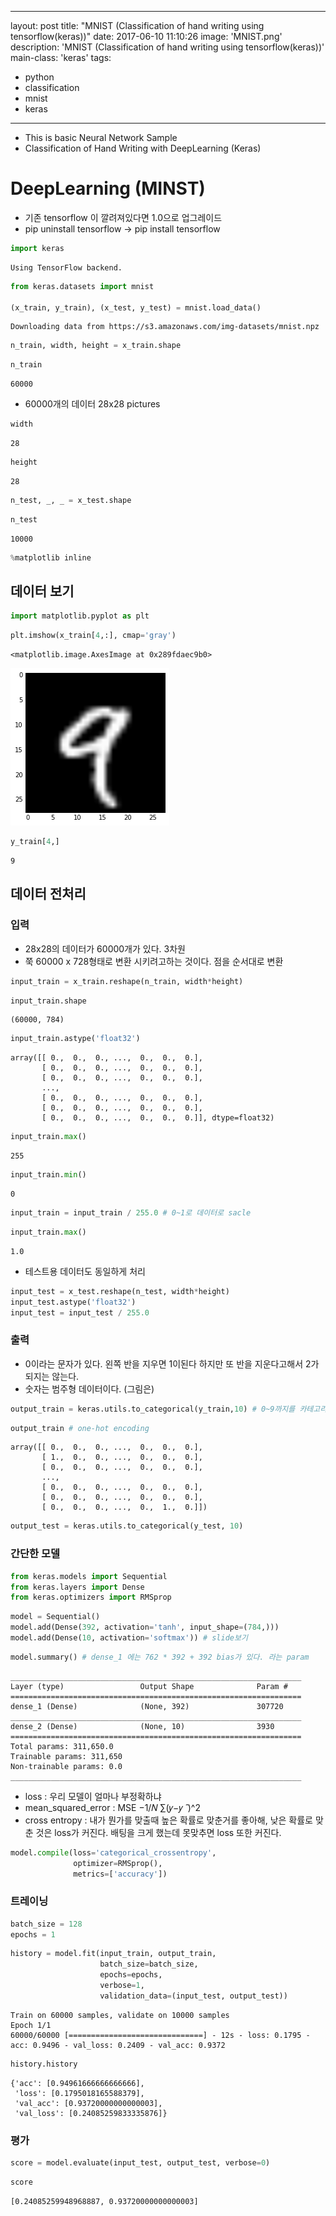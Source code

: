 
---
layout: post
title: "MNIST (Classification of hand writing using tensorflow(keras))"
date: 2017-06-10 11:10:26
image: 'MNIST.png'
description: 'MNIST (Classification of hand writing using tensorflow(keras))'
main-class: 'keras'
tags:
- python
- classification
- mnist 
- keras 

---

- This is basic Neural Network Sample
- Classification of Hand Writing with DeepLearning (Keras)

# DeepLearning (MINST)
 - 기존 tensorflow 이 깔려져있다면 1.0으로 업그레이드 
 - pip uninstall tensorflow -> pip install tensorflow


```python
import keras
```

    Using TensorFlow backend.
    


```python
from keras.datasets import mnist

(x_train, y_train), (x_test, y_test) = mnist.load_data()
```

    Downloading data from https://s3.amazonaws.com/img-datasets/mnist.npz
    


```python
n_train, width, height = x_train.shape
```


```python
n_train
```




    60000



 - 60000개의 데이터 28x28 pictures


```python
width
```




    28




```python
height
```




    28




```python
n_test, _, _ = x_test.shape
```


```python
n_test
```




    10000




```python
%matplotlib inline
```

## 데이터 보기 


```python
import matplotlib.pyplot as plt
```


```python
plt.imshow(x_train[4,:], cmap='gray')
```




    <matplotlib.image.AxesImage at 0x289fdaec9b0>




![png](/src/0610/MNIST/output_13_1.png)



```python
y_train[4,]
```




    9



## 데이터 전처리 
### 입력 
 - 28x28의 데이터가 60000개가 있다. 3차원 
 - 쭉 60000 x 728형태로 변환 시키려고하는 것이다. 점을 순서대로 변환 


```python
input_train = x_train.reshape(n_train, width*height) 
```


```python
input_train.shape
```




    (60000, 784)




```python
input_train.astype('float32')
```




    array([[ 0.,  0.,  0., ...,  0.,  0.,  0.],
           [ 0.,  0.,  0., ...,  0.,  0.,  0.],
           [ 0.,  0.,  0., ...,  0.,  0.,  0.],
           ..., 
           [ 0.,  0.,  0., ...,  0.,  0.,  0.],
           [ 0.,  0.,  0., ...,  0.,  0.,  0.],
           [ 0.,  0.,  0., ...,  0.,  0.,  0.]], dtype=float32)




```python
input_train.max()
```




    255




```python
input_train.min()
```




    0




```python
input_train = input_train / 255.0 # 0~1로 데이터로 sacle
```


```python
input_train.max()
```




    1.0



 - 테스트용 데이터도 동일하게 처리 


```python
input_test = x_test.reshape(n_test, width*height)
input_test.astype('float32')
input_test = input_test / 255.0
```

### 출력 
 - 0이라는 문자가 있다. 왼쪽 반을 지우면 1이된다 하지만 또 반을 지운다고해서 2가 되지는 않는다. 
 - 숫자는 범주형 데이터이다. (그림은)


```python
output_train = keras.utils.to_categorical(y_train,10) # 0~9까지를 카테고리로 변환 
```


```python
output_train # one-hot encoding 
```




    array([[ 0.,  0.,  0., ...,  0.,  0.,  0.],
           [ 1.,  0.,  0., ...,  0.,  0.,  0.],
           [ 0.,  0.,  0., ...,  0.,  0.,  0.],
           ..., 
           [ 0.,  0.,  0., ...,  0.,  0.,  0.],
           [ 0.,  0.,  0., ...,  0.,  0.,  0.],
           [ 0.,  0.,  0., ...,  0.,  1.,  0.]])




```python
output_test = keras.utils.to_categorical(y_test, 10)
```

### 간단한 모델 


```python
from keras.models import Sequential
from keras.layers import Dense
from keras.optimizers import RMSprop
```


```python
model = Sequential()
model.add(Dense(392, activation='tanh', input_shape=(784,)))
model.add(Dense(10, activation='softmax')) # slide보기 
```


```python
model.summary() # dense_1 에는 762 * 392 + 392 bias가 있다. 라는 param
```

    _________________________________________________________________
    Layer (type)                 Output Shape              Param #   
    =================================================================
    dense_1 (Dense)              (None, 392)               307720    
    _________________________________________________________________
    dense_2 (Dense)              (None, 10)                3930      
    =================================================================
    Total params: 311,650.0
    Trainable params: 311,650
    Non-trainable params: 0.0
    _________________________________________________________________
    

 - loss : 우리 모델이 얼마나 부정확하냐 
  - mean_squared_error : MSE  −1/𝑁 ∑(𝑦−𝑦 ̂ )^2 
  - cross entropy : 내가 뭔가를 맞출때 높은 확률로 맞춘거를 좋아해, 낮은 확률로 맞춘 것은 loss가 커진다. 배팅을 크게 했는데 못맞추면 loss 또한 커진다. 


```python
model.compile(loss='categorical_crossentropy',
              optimizer=RMSprop(),
              metrics=['accuracy'])
```

### 트레이닝 


```python
batch_size = 128
epochs = 1
```


```python
history = model.fit(input_train, output_train,
                    batch_size=batch_size,
                    epochs=epochs,
                    verbose=1,
                    validation_data=(input_test, output_test))
```

    Train on 60000 samples, validate on 10000 samples
    Epoch 1/1
    60000/60000 [==============================] - 12s - loss: 0.1795 - acc: 0.9496 - val_loss: 0.2409 - val_acc: 0.9372
    


```python
history.history
```




    {'acc': [0.94961666666666666],
     'loss': [0.1795018165588379],
     'val_acc': [0.93720000000000003],
     'val_loss': [0.24085259833335876]}



### 평가 


```python
score = model.evaluate(input_test, output_test, verbose=0)
```


```python
score
```




    [0.24085259948968887, 0.93720000000000003]


